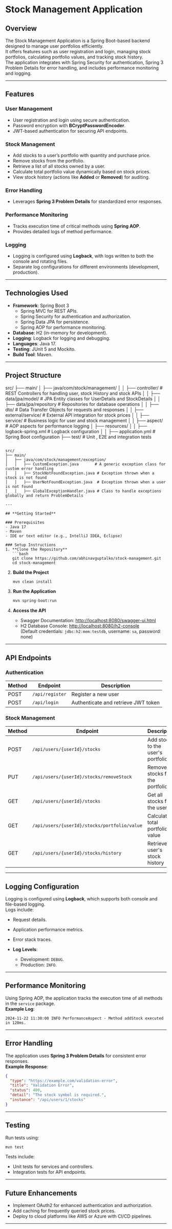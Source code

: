 # **Stock Management Application**

## **Overview**

The Stock Management Application is a Spring Boot-based backend designed to manage user portfolios efficiently.  
It offers features such as user registration and login, managing stock portfolios, calculating portfolio values, and tracking stock history.  
The application integrates with Spring Security for authentication, Spring 3 Problem Details for error handling, and includes performance monitoring and logging.

---

## **Features**

### User Management
- User registration and login using secure authentication.
- Password encryption with **BCryptPasswordEncoder**.
- JWT-based authentication for securing API endpoints.

### Stock Management
- Add stocks to a user’s portfolio with quantity and purchase price.
- Remove stocks from the portfolio.
- Retrieve a list of all stocks owned by a user.
- Calculate total portfolio value dynamically based on stock prices.
- View stock history (actions like **Added** or **Removed**) for auditing.

### Error Handling
- Leverages **Spring 3 Problem Details** for standardized error responses.

### Performance Monitoring
- Tracks execution time of critical methods using **Spring AOP**.
- Provides detailed logs of method performance.

### Logging
- Logging is configured using **Logback**, with logs written to both the console and rotating files.
- Separate log configurations for different environments (development, production).

---

## **Technologies Used**

- **Framework**: Spring Boot 3
  - Spring MVC for REST APIs.
  - Spring Security for authentication and authorization.
  - Spring Data JPA for persistence.
  - Spring AOP for performance monitoring.
- **Database**: H2 (in-memory for development).
- **Logging**: Logback for logging and debugging.
- **Languages**: Java 17.
- **Testing**: JUnit 5 and Mockito.
- **Build Tool**: Maven.

---

## **Project Structure**

src/
├── main/
│   ├── java/com/stock/management/
│   │   ├── controller/         # REST Controllers for handling user, stock History and stock APIs
│   │   ├── data/jpa/model/     # JPA Entity classes for UserDetails and StockDetails
│   │   ├── data/jpa/repository # Repositories for database operations
│   │   ├── dto/                # Data Transfer Objects for requests and responses
│   │   ├── external/service/   # External API integration for stock prices
│   │   ├── service/            # Business logic for user and stock management
│   │   ├── aspect/             # AOP aspects for performance logging
│   ├── resources/
│   │   ├── logback-spring.xml  # Logback configuration
│   │   ├── application.yml     # Spring Boot configuration
├── test/                       # Unit , E2E and integration tests
```

src/
├── main/
│   ├── java/com/stock/management/exception/
│   │   ├── CustomException.java       # A generic exception class for custom error handling
│   │   ├── StockNotFoundException.java # Exception thrown when a stock is not found
│   │   ├── UserNotFoundException.java  # Exception thrown when a user is not found
│   │   ├── GlobalExceptionHandler.java # Class to handle exceptions globally and return ProblemDetails

---

## **Getting Started**

### Prerequisites
- Java 17
- Maven
- IDE or text editor (e.g., IntelliJ IDEA, Eclipse)

### Setup Instructions
1. **Clone the Repository**  
   ```bash
   git clone https://github.com/abhinavguptalko/stock-management.git
   cd stock-management
   ```

2. **Build the Project**  
   ```bash
   mvn clean install
   ```

3. **Run the Application**  
   ```bash
   mvn spring-boot:run
   ```

4. **Access the API**  
   - Swagger Documentation: [http://localhost:8080/swagger-ui.html](http://localhost:8080/swagger-ui.html)
   - H2 Database Console: [http://localhost:8080/h2-console](http://localhost:8080/h2-console)  
     (Default credentials: `jdbc:h2:mem:testdb`, username: `sa`, password: none)

---

## **API Endpoints**

### Authentication
| Method | Endpoint         | Description        |
|--------|------------------|--------------------|
| POST   | `/api/register`  | Register a new user |
| POST   | `/api/login`     | Authenticate and retrieve JWT token |

### Stock Management
| Method | Endpoint                                   | Description                              |
|--------|-------------------------------------------|------------------------------------------|
| POST   | `/api/users/{userId}/stocks`              | Add stocks to the user's portfolio      |
| PUT    | `/api/users/{userId}/stocks/removeStock`  | Remove stocks from the portfolio        |
| GET    | `/api/users/{userId}/stocks`             | Get all stocks for the user             |
| GET    | `/api/users/{userId}/stocks/portfolio/value` | Calculate total portfolio value          |
| GET    | `/api/users/{userId}/stocks/history`      | Retrieve user's stock history            |

---

## **Logging Configuration**

Logging is configured using **Logback**, which supports both console and file-based logging.  
Logs include:
- Request details.
- Application performance metrics.
- Error stack traces.

- **Log Levels**:
  - Development: `DEBUG`.
  - Production: `INFO`.

---

## **Performance Monitoring**

Using Spring AOP, the application tracks the execution time of all methods in the `service` package.  
**Example Log**:
```plaintext
2024-11-22 11:30:00 INFO PerformanceAspect - Method addStock executed in 120ms.
```

---

## **Error Handling**

The application uses **Spring 3 Problem Details** for consistent error responses.  
**Example Response**:
```json
{
  "type": "https://example.com/validation-error",
  "title": "Validation Error",
  "status": 400,
  "detail": "The stock symbol is required.",
  "instance": "/api/users/1/stocks"
}
```

---

## **Testing**

Run tests using:
```bash
mvn test
```
Tests include:
- Unit tests for services and controllers.
- Integration tests for API endpoints.

---

## **Future Enhancements**

- Implement OAuth2 for enhanced authentication and authorization.
- Add caching for frequently queried stock prices.
- Deploy to cloud platforms like AWS or Azure with CI/CD pipelines.

---
